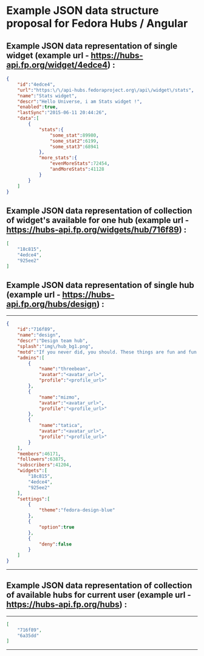# Example JSON data structure proposal for Fedora Hubs / Angular

## Example JSON data representation of single widget (example url - https://hubs-api.fp.org/widget/4edce4) :
```json
{
    "id":"4edce4",
    "url":"https:\/\/api-hubs.fedoraproject.org\/api\/widget\/stats",
    "name":"Stats widget",
    "descr":"Hello Universe, i am Stats widget !",
    "enabled":true,
    "lastSync":"2015-06-11 20:44:26",
    "data":[
        {
            "stats":{
                "some_stat":89980,
                "some_stat2":6199,
                "some_stat3":68941
            },
            "more_stats":{
                "evenMoreStats":72454,
                "andMoreStats":41128
            }
        }
    ]
}
```

## Example JSON data representation of collection of widget's available for one hub (example url - https://hubs-api.fp.org/widgets/hub/716f89) :
```json
[
    "18c815",
    "4edce4",
    "925ee2"
]
```

## Example JSON data representation of single hub (example url - https://hubs-api.fp.org/hubs/design) :
--------------------------------------------------
```json
{
    "id":"716f89",
    "name":"design",
    "descr":"Design team hub",
    "splash":"img\/hub_bg1.png",
    "motd":"If you never did, you should. These things are fun and fun is good.",
    "admins":[
        {
            "name":"threebean",
            "avatar":"<avatar_url>",
            "profile":"<profile_url>"
        },
        {
            "name":"mizmo",
            "avatar":"<avatar_url>",
            "profile":"<profile_url>"
        },
        {
            "name":"tatica",
            "avatar":"<avatar_url>",
            "profile":"<profile_url>"
        }
    ],
    "members":46171,
    "followers":63875,
    "subscribers":41204,
    "widgets":[
        "18c815",
        "4edce4",
        "925ee2"
    ],
    "settings":[
        {
            "theme":"fedora-design-blue"
        },
        {
            "option":true
        },
        {
            "deny":false
        }
    ]
}
```
--------------------------------------------------

## Example JSON data representation of collection of available hubs for current user (example url - https://hubs-api.fp.org/hubs) :
--------------------------------------------------
```json
[
    "716f89",
    "6a35dd"
]
```
--------------------------------------------------

